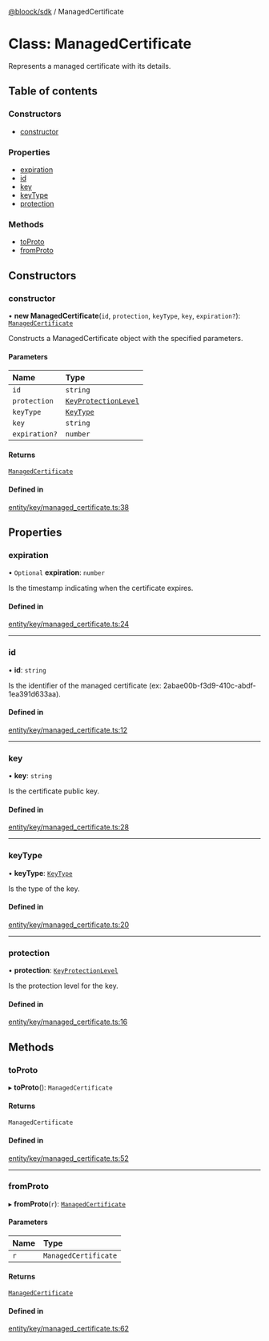 [@bloock/sdk](../index.md) / ManagedCertificate

# Class: ManagedCertificate

Represents a managed certificate with its details.

## Table of contents

### Constructors

- [constructor](ManagedCertificate.md#constructor)

### Properties

- [expiration](ManagedCertificate.md#expiration)
- [id](ManagedCertificate.md#id)
- [key](ManagedCertificate.md#key)
- [keyType](ManagedCertificate.md#keytype)
- [protection](ManagedCertificate.md#protection)

### Methods

- [toProto](ManagedCertificate.md#toproto)
- [fromProto](ManagedCertificate.md#fromproto)

## Constructors

### constructor

• **new ManagedCertificate**(`id`, `protection`, `keyType`, `key`, `expiration?`): [`ManagedCertificate`](ManagedCertificate.md)

Constructs a ManagedCertificate object with the specified parameters.

#### Parameters

| Name | Type |
| :------ | :------ |
| `id` | `string` |
| `protection` | [`KeyProtectionLevel`](../enums/KeyProtectionLevel-1.md) |
| `keyType` | [`KeyType`](../enums/KeyType-1.md) |
| `key` | `string` |
| `expiration?` | `number` |

#### Returns

[`ManagedCertificate`](ManagedCertificate.md)

#### Defined in

[entity/key/managed_certificate.ts:38](https://github.com/bloock/bloock-sdk/blob/587f793/languages/js/src/entity/key/managed_certificate.ts#L38)

## Properties

### expiration

• `Optional` **expiration**: `number`

Is the timestamp indicating when the certificate expires.

#### Defined in

[entity/key/managed_certificate.ts:24](https://github.com/bloock/bloock-sdk/blob/587f793/languages/js/src/entity/key/managed_certificate.ts#L24)

___

### id

• **id**: `string`

Is the identifier of the managed certificate (ex: 2abae00b-f3d9-410c-abdf-1ea391d633aa).

#### Defined in

[entity/key/managed_certificate.ts:12](https://github.com/bloock/bloock-sdk/blob/587f793/languages/js/src/entity/key/managed_certificate.ts#L12)

___

### key

• **key**: `string`

Is the certificate public key.

#### Defined in

[entity/key/managed_certificate.ts:28](https://github.com/bloock/bloock-sdk/blob/587f793/languages/js/src/entity/key/managed_certificate.ts#L28)

___

### keyType

• **keyType**: [`KeyType`](../enums/KeyType-1.md)

Is the type of the key.

#### Defined in

[entity/key/managed_certificate.ts:20](https://github.com/bloock/bloock-sdk/blob/587f793/languages/js/src/entity/key/managed_certificate.ts#L20)

___

### protection

• **protection**: [`KeyProtectionLevel`](../enums/KeyProtectionLevel-1.md)

Is the protection level for the key.

#### Defined in

[entity/key/managed_certificate.ts:16](https://github.com/bloock/bloock-sdk/blob/587f793/languages/js/src/entity/key/managed_certificate.ts#L16)

## Methods

### toProto

▸ **toProto**(): `ManagedCertificate`

#### Returns

`ManagedCertificate`

#### Defined in

[entity/key/managed_certificate.ts:52](https://github.com/bloock/bloock-sdk/blob/587f793/languages/js/src/entity/key/managed_certificate.ts#L52)

___

### fromProto

▸ **fromProto**(`r`): [`ManagedCertificate`](ManagedCertificate.md)

#### Parameters

| Name | Type |
| :------ | :------ |
| `r` | `ManagedCertificate` |

#### Returns

[`ManagedCertificate`](ManagedCertificate.md)

#### Defined in

[entity/key/managed_certificate.ts:62](https://github.com/bloock/bloock-sdk/blob/587f793/languages/js/src/entity/key/managed_certificate.ts#L62)
